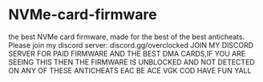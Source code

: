 # NVMe-card-firmware
the best NVMe card firmware, made for the best of the best anticheats. Please join my discord server: discord.gg/overclocked
JOIN MY DISCORD SERVER FOR PAID FIRMWARE AND THE BEST DMA CARDS,IF YOU ARE SEEING THIS THEN THE FIRMWARE IS UNBLOCKED AND NOT DETECTED ON ANY OF THESE ANTICHEATS
EAC
BE
ACE
VGK
COD
HAVE FUN YALL
